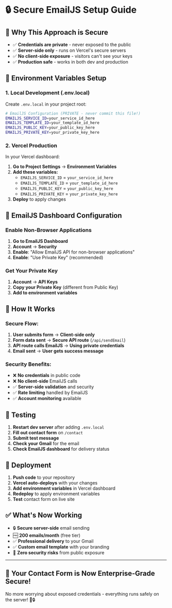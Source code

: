 # 🔒 Secure EmailJS Setup Guide

## 🚨 **Why This Approach is Secure**

- ✅ **Credentials are private** - never exposed to the public
- ✅ **Server-side only** - runs on Vercel's secure servers
- ✅ **No client-side exposure** - visitors can't see your keys
- ✅ **Production safe** - works in both dev and production

## 🔧 **Environment Variables Setup**

### **1. Local Development (.env.local)**

Create `.env.local` in your project root:

```bash
# EmailJS Configuration (PRIVATE - never commit this file!)
EMAILJS_SERVICE_ID=your_service_id_here
EMAILJS_TEMPLATE_ID=your_template_id_here
EMAILJS_PUBLIC_KEY=your_public_key_here
EMAILJS_PRIVATE_KEY=your_private_key_here
```

### **2. Vercel Production**

In your Vercel dashboard:

1. **Go to Project Settings** → **Environment Variables**
2. **Add these variables:**
   - `EMAILJS_SERVICE_ID` = `your_service_id_here`
   - `EMAILJS_TEMPLATE_ID` = `your_template_id_here`
   - `EMAILJS_PUBLIC_KEY` = `your_public_key_here`
   - `EMAILJS_PRIVATE_KEY` = `your_private_key_here`
3. **Deploy** to apply changes

## 🔐 **EmailJS Dashboard Configuration**

### **Enable Non-Browser Applications**

1. **Go to EmailJS Dashboard**
2. **Account** → **Security**
3. **Enable**: "Allow EmailJS API for non-browser applications"
4. **Enable**: "Use Private Key" (recommended)

### **Get Your Private Key**

1. **Account** → **API Keys**
2. **Copy your Private Key** (different from Public Key)
3. **Add to environment variables**

## 🚀 **How It Works**

### **Secure Flow:**

1. **User submits form** → **Client-side only**
2. **Form data sent** → **Secure API route** (`/api/sendEmail`)
3. **API route calls EmailJS** → **Using private credentials**
4. **Email sent** → **User gets success message**

### **Security Benefits:**

- ❌ **No credentials** in public code
- ❌ **No client-side** EmailJS calls
- ✅ **Server-side validation** and security
- ✅ **Rate limiting** handled by EmailJS
- ✅ **Account monitoring** available

## 🧪 **Testing**

1. **Restart dev server** after adding `.env.local`
2. **Fill out contact form** on `/contact`
3. **Submit test message**
4. **Check your Gmail** for the email
5. **Check EmailJS dashboard** for delivery status

## 🚀 **Deployment**

1. **Push code** to your repository
2. **Vercel auto-deploys** with your changes
3. **Add environment variables** in Vercel dashboard
4. **Redeploy** to apply environment variables
5. **Test** contact form on live site

## ✅ **What's Now Working**

- 🔒 **Secure server-side** email sending
- 🆓 **200 emails/month** (free tier)
- ✅ **Professional delivery** to your Gmail
- ✅ **Custom email template** with your branding
- 🚫 **Zero security risks** from public exposure

---

## 🎉 **Your Contact Form is Now Enterprise-Grade Secure!**

No more worrying about exposed credentials - everything runs safely on the server! 🚀🔒
